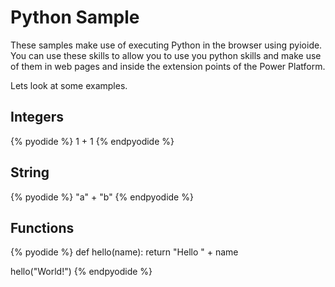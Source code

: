 # Python Sample

These samples make use of executing Python in the browser using pyioide. You can use these skills to allow you to use you python skills and make use of them in web pages and inside the extension points of the Power Platform.

Lets look at some examples.

## Integers

{% pyodide %}
1 + 1
{% endpyodide %}

## String

{% pyodide %}
"a" + "b"
{% endpyodide %}

## Functions

{% pyodide %}
def hello(name):
  return "Hello " + name

hello("World!")
{% endpyodide %}
